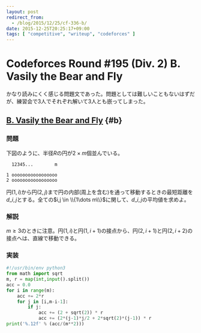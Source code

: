 ```yaml
---
layout: post
redirect_from:
  - /blog/2015/12/25/cf-336-b/
date: 2015-12-25T20:25:17+09:00
tags: [ "competitive", "writeup", "codeforces" ]
---
```


# Codeforces Round #195 (Div. 2) B. Vasily the Bear and Fly

かなり読みにくく感じる問題文であった。問題としては難しいこともないはずだが、練習会で3人でそれぞれ解いて3人とも嵌ってしまった。

## [B. Vasily the Bear and Fly](http://codeforces.com/contest/336/problem/B) {#b}

### 問題

下図のように、半径$R$の円が$2 \times m$個並んでいる。

``` plain
  12345...        m

1 ooooooooooooooooo
2 ooooooooooooooooo
```

円$(1,i)$から円$(2,j)$まで円の内部(周上を含む)を通って移動するときの最短距離を$d\_{i,j}$とする。全ての$i,j \in \\{1\dots m\\}$に関して、$d\_{i,j}$の平均値を求めよ。

### 解説

$m \ge 3$のときに注意。円$(1,i)$と円$(1,i+1)$の接点から、円$(2,i+1)$と円$(2,i+2)$の接点へは、直線で移動できる。

### 実装

``` python
#!/usr/bin/env python3
from math import sqrt
m, r = map(int,input().split())
acc = 0.0
for i in range(m):
    acc += 2*r
    for j in [i,m-i-1]:
        if j:
            acc += (2 + sqrt(2)) * r
            acc += (2*(j-1)*j/2 + 2*sqrt(2)*(j-1)) * r
print('%.12f' % (acc/(m**2)))
```
